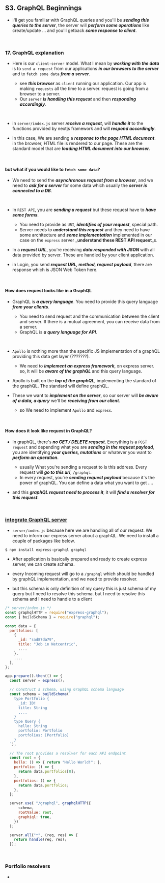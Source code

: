 ## S3. GraphQL Beginnings

- I'll get you familiar with GraphQL queries and you'll be _**sending this queries to the server**_, the server will _**perform some operations**_ like create/update ... and you'll getback _**some response to client**_.

&nbsp;

### 17. GraphQL explanation

- Here is our `client-server` model. What I mean by _**working with the data**_ is to `send a request` from our applications _**in our browsers to the server**_ and to `fetch some data` _**from a server**_.

  - see _**this browser**_ as `client` running our application. Our app is making `requests` all the time to a server. request is going from a browser to a server.
  - Our `server` _**is handling this request**_ and then _**responding accordingly**_.

&nbsp;

- in `server/index.js` server _**receive a request**_, will _**handle it**_ to the functions provided by nextjs framework and will _**respond accordingly**_.

- in this case, We are sending a _**response to the page HTML document**_. in the browser, HTML file is rendered to our page. These are the standard model that are _**loading HTML document into our browser**_.

&nbsp;

#### but what if you would like to `fetch some data`?

- We need to send the _**asynchronous request from a browser**_, and we need to _**ask for a server**_ for some data which usually the _**server is connected to a DB**_.

&nbsp;

- In `REST API`, you are _**sending a request**_ but these request have to _**have some forms**_.

  - You need to provide as `URI`, _**identifies of your request**_, special path.
  - Server needs to _**understand this request**_ and they need to have some architecture and _**some implementation**_ implemented in our case on the `express` server \_**understand these REST API request**\_s.

- In a _**request URL**_, you're receiving _**data responded with JSON**_ with all data provided by server. These are handled by your client application.

- in Login, you send _**request URL, method, request payload**_, there are response which is JSON Web Token here.

&nbsp;

#### How does request looks like in a GraphQL

- GraphQL is _**a query language**_. You need to provide this query language _**from your clients**_.

  - You need to send request and the communication between the client and server. If there is a mutual agreement, you can receive data from a server.
  - GraphQL is _**a query language for API**_.

&nbsp;

- `Apollo` is nothing more than the specific JS implementation of a graphQL providing this data get layer (???????).

  - We need to _**implement an express framework**_, on express server. so, It will be _**aware of the graphQL**_ and this query language.

- Apollo is built on the _**top of the graphQL**_, implementing the standard of the graphQL. The standard will define graphQL.

- These we want to _**implement on the server**_, so our server will _**be aware of a data, a query**_ we'll be _**receiving from our client**_.

  - so We need to implement `Apollo` and `express`.

&nbsp;

#### How does it look like request in GraphQL?

- In graphQL, there's _**no GET / DELETE request**_. Everything is a `POST request` and depending what you are _**sending in the request payload**_, you are identifying _**your queries, mutations**_ or whatever you want to _**perform an operation**_.

  - usually What you're sending a request to is this address. Every request will _**go to this url**_, `/graphql`.
  - In every request, you're _**sending request payload**_ because it's the power of graphQL. You can define a data what you want to get ....

- and this _**graphQL request need to process it**_, it will _**find a resolver for this request**_.

&nbsp;

### [integrate GraphQL server](https://github.com/salybu/nextjs-course/commit/39a66d8939f08c88c14983c68508af24712b4b8f)

- `server/index.js` because here we are handling all of our request. We need to inform our express server about a graphQL. We need to install a couple of packages like below.

```
$ npm install express-graphql graphql
```

- After application is basically prepared and ready to create express server, we can create schema.

- every Incoming request will go to a `/graphql` which should be handled by graphQL implementation, and we need to provide resolver.

- but this schema is only definition of my query this is just schema of my query but I need to resolve this schema. but I need to resolve this schema and I need to handle to a client

```javascript
/* server/index.js */
const graphqlHTTP = require("express-graphql");
const { buildSchema } = require("graphql");

const data = {
  portfolios: [
    {
      _id: "sad87da79",
      title: "Job in Netcentric",
      ....
    },
    ....
  ],
};

app.prepare().then(() => {
  const server = express();

  // Construct a schema, using GraphQL schema language
  const schema = buildSchema(`
    type Portfolio {
      _id: ID!
      title: String
      ....
    }
    type Query {
      hello: String
      portfolio: Portfolio
      portfolios: [Portfolio]
    }
  `);

  // The root provides a resolver for each API endpoint
  const root = {
    hello: () => { return "Hello World!"; },
    portfolio: () => {
      return data.portfolios[0];
    },
    portfolios: () => {
      return data.portfolios;
    },
  };

  server.use( "/graphql", graphqlHTTP({
      schema,
      rootValue: root,
      graphiql: true,
    })
  );

  server.all("*", (req, res) => {
    return handle(req, res);
  });

```

&nbsp;

### Portfolio resolvers

-
